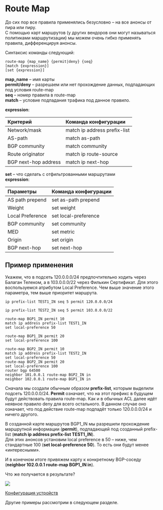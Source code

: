 # Route Map

До сих пор все правила применялись безусловно – на все анонсы от пира или пиру.  
С помощью карт маршрутов \(у других вендоров они могут называться политиками маршрутизации\) мы можем очень гибко применять правила, дифференцируя анонсы.

Синтаксис команды следующий:

```text
route-map {map_name} {permit|deny} {seq}
[match {expression}]
[set {expression}]
```

**map\_name** – имя карты  
**permit/deny** – разрешаем или нет прохождение данных, подпадающих под условия route-map  
**seq** – номер правила в route-map  
**match** – условие подпадания трафика под данное правило.

**expression**:

| **Критерий** | **Команда конфигурации** |
| :--- | :--- |
| Network/mask | match ip address prefix-list |
| AS-path | match as-path |
| BGP community | match community |
| Route originator | match ip route-source |
| BGP next-hop address | match ip next-hop |

**set** – что сделать с отфильтрованными маршрутами  
**expression**:

| **Параметры** | **Команда конфигурации** |
| :--- | :--- |
| AS path prepend | set as-path prepend |
| Weight | set weight |
| Local Preference | set local-preference |
| BGP community | set community |
| MED | set metric |
| Origin | set origin |
| BGP next-hop | set next-hop |

## Пример применения

Укажем, что в подсеть 120.0.0.0/24 предпочтительно ходить через Балаган Телеком, а в 103.0.0.0/22 через Филькин Сертификат. Для этого воспользуемся атрибутом Local Preference. Чем выше значение этого параметра, тем выше приоритет маршрута.

```text
ip prefix-list TEST1_IN seq 5 permit 120.0.0.0/24

ip prefix-list TEST2_IN seq 5 permit 103.0.0.0/22

route-map BGP1_IN permit 10
match ip address prefix-list TEST1_IN
set local-preference 50

route-map BGP1_IN permit 20
set local-preference 100

route-map BGP2_IN permit 10
match ip address prefix-list TEST2_IN
set local-preference 50
route-map BGP2_IN permit 20
set local-preference 100
router bgp 64500
neighbor 101.0.0.1 route-map BGP2_IN in
neighbor 102.0.0.1 route-map BGP1_IN in
```

Сначала мы создали обычным образом **prefix-list**, которым выделили подсеть 120.0.0.0/24. **Permit** означает, что на этот префикс в будущем будут действовать правила route-map. Как и в обычных ACL далее идёт неявное правило deny для всего остального. В данном случае оно означает, что под действие route-map подпадёт только 120.0.0.0/24 и ничего другого.

В созданной карте маршрутов BGP1\_IN мы разрешили прохождение маршрутной информации \(**permit**\), подпадающей под созданный prefix-list \(**match ip address prefix-list TEST1\_IN**\).  
Для этих анонсов установим local preference в 50 – ниже, чем стандартные 100 \(**set local-preferеnce 50**\). То есть они будут менее «интересными».

И в конечном итоге привяжем карту к конкретному BGP-соседу \(**neighbor 102.0.0.1 route-map BGP1\_IN in**\).

Что же получается в результате?

![](https://dan4i4ek.info/src/0_bc5d0_8206dfc_XL.png)

[Конфигурация устройств](https://docs.google.com/document/d/12xNI1OWSEVB6WRQF2nurKgun71z5JHOE8BJQESAMI8A/pub)

Другие примеры рассмотрим в следующем разделе.

